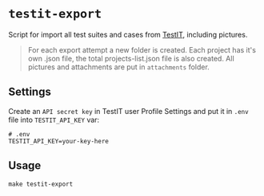 # `testit-export`

Script for import all test suites and cases from [TestIT](https://testit.software), including pictures.

> For each export attempt a new folder is created. Each project has it's own .json file, the total projects-list.json file is also created. All pictures and attachments are put in `attachments` folder.

## Settings

Create an `API secret key` in TestIT user Profile Settings and put it in `.env` file into `TESTIT_API_KEY` var:

```
# .env
TESTIT_API_KEY=your-key-here
```

## Usage

```
make testit-export
```
